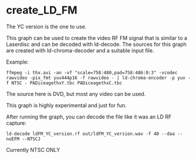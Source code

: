 # create_LD_FM

The YC version is the one to use. 

This graph can be used to create the video RF FM signal that is similar to a Laserdisc and can be decoded with ld-decode.  The sources for this graph are created with ld-chroma-decoder and a suitable input file.


Example:

`ffmpeg -i thx.avi -an -vf "scale=758:480,pad=758:486:0:3" -vcodec rawvideo -pix_fmt yuv444p16 -f rawvideo - | ld-chroma-encoder -p yuv -f NTSC - PADiceagethxY.tbc PADiceagethxC.tbc`

The source here is DVD, but most any video can be used.

This graph is highly experimental and just for fun.  

After running the graph, you can decode the file like it was an LD RF capture: 

`ld-decode ldFM_YC_version.rf out/ldFM_YC_version.wav -f 40 --daa --noEFM --NTSCJ`


Currently NTSC ONLY
